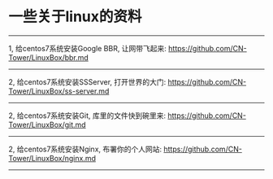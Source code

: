 # 一些关于linux的资料

-----------------------------------------------------------------------------------------
1, 给centos7系统安装Google BBR, 让网带飞起来: https://github.com/CN-Tower/LinuxBox/bbr.md

-----------------------------------------------------------------------------------------
2, 给centos7系统安装SSServer, 打开世界的大门: https://github.com/CN-Tower/LinuxBox/ss-server.md

-----------------------------------------------------------------------------------------
2, 给centos7系统安装Git, 库里的文件快到碗里来: https://github.com/CN-Tower/LinuxBox/git.md

-----------------------------------------------------------------------------------------
2, 给centos7系统安装Nginx, 布署你的个人网站: https://github.com/CN-Tower/LinuxBox/nginx.md

-----------------------------------------------------------------------------------------
